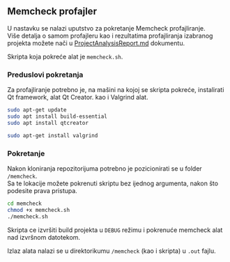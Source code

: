 ## Memcheck profajler

U nastavku se nalazi uputstvo za pokretanje Memcheck profajliranje.  
Više detalja o samom profajleru kao i rezultatima profajliranja izabranog projekta možete nači u [ProjectAnalysisReport.md](../ProjectAnalysisReport.md) dokumentu.

Skripta koja pokreće alat je `memcheck.sh`.

### Preduslovi pokretanja
Za profajliranje potrebno je, na mašini na kojoj se skripta pokreće, instalirati Qt framework, alat Qt Creator. kao i Valgrind alat.

```bash
sudo apt-get update
sudo apt install build-essential
sudo apt install qtcreator

sudo apt-get install valgrind
```


### Pokretanje
Nakon kloniranja repozitorijuma potrebno je pozicionirati se u folder `/memcheck`.  
Sa te lokacije možete pokrenuti skriptu bez ijednog argumenta, nakon što podesite prava pristupa.

```bash
cd memcheck
chmod +x memcheck.sh
./memcheck.sh
```
Skripta ce izvršiti build projekta u `DEBUG` režimu i pokrenuće memcheck alat nad izvršnom datotekom. 

Izlaz alata nalazi se u direktorikumu `/memcheck` (kao i skripta) u `.out` fajlu.
